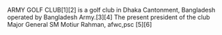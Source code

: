 ARMY GOLF CLUB[1][2] is a golf club in Dhaka Cantonment, Bangladesh operated by Bangladesh Army.[3][4] The present president of the club Major General SM Motiur Rahman, afwc,psc [5][6]
